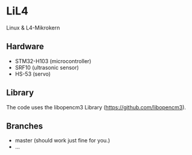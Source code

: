 LiL4
====
Linux & L4-Mikrokern

Hardware
--------
* STM32-H103 (microcontroller)
* SRF10 (ultrasonic sensor)
* HS-53 (servo)

Library
-------
The code uses the libopencm3 Library (https://github.com/libopencm3).

Branches
--------
* master (should work just fine for you.)
* ...
